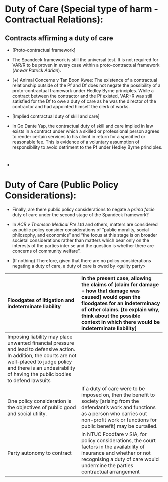 # **Duty of Care (Special type of harm \- Contractual Relations):**

## **Contracts affirming a duty of care**

* \[Proto-contractual framework\]  
* The Spandeck framework is still the universal test. It is not required for VAR/R to be proven in every case within a proto-contractual framework (*Anwar Patrick Adrian*).  
* (+) Animal Concerns v Tan Boon Kwee: The existence of a contractual relationship outside of the Pf and Df does not negate the possibility of a proto-contractual framework under Hedley Byrne principles. While a contract between the contractor and the Pf existed, VAR+R was still satisfied for the Df to owe a duty of care as he was the director of the contractor and had appointed himself the clerk of works.

* \[Implied contractual duty of skill and care\]  
* In Go Dante Yap, the contractual duty of skill and care implied in law exists in a contract under which a skilled or professional person agrees to render certain services to his client in return for a specified or reasonable fee. This is evidence of a voluntary assumption of responsibility to avoid detriment to the Pf under Hedley Byrne principles.

# 

* 

## 

# **Duty of Care (Public Policy Considerations):**

* Finally, are there public policy considerations to negate a *prima facie* duty of care under the second stage of the Spandeck framework? 

* In *ACB v Thomson Medical Pte Ltd* and others, matters are considered as public policy consider considerations of “public morality, social philosophy, and economics” and “the focus at this stage is on broader societal considerations rather than matters which bear only on the interests of the parties inter se and the question is whether there are concerns of community welfare”. 

* (If nothing) Therefore, given that there are no policy considerations negating a duty of care, a duty of care is owed by \<guilty party\>

| Floodgates of litigation and indeterminate liability | In the present case, allowing the claims of \[claim for damage \+ how that damage was caused\] would open the floodgates for an indeterminacy of other claims. \[to explain why, think about the possible context in which there would be indeterminate liability\] |
| :---- | :---- |
| Imposing liability may place unwanted financial pressure and lead to defensive action. In addition, the courts are not well-placed to judge policy and there is an undesirability of having the public bodies to defend lawsuits |  |
| One policy consideration is the objectives of public good and social utility. | If a duty of care were to be imposed on, then the benefit to society \[arising from the defendant’s work and functions as a person who carries out non-profit work or functions for public benefit\] may be curtailed.  |
| Party autonomy to contract | In NTUC Foodfare v SIA, for policy considerations, the court factors in the availability of insurance and whether or not recognising a duty of care would undermine the parties contractual arrangement  |

